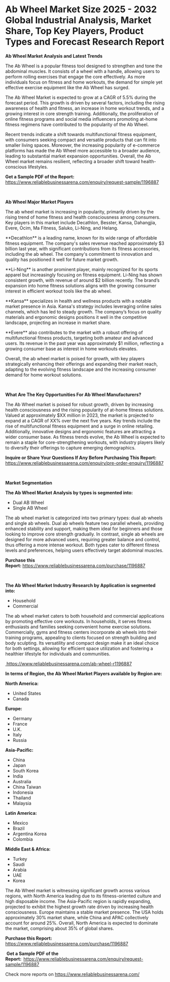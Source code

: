 <p><h1>Ab Wheel Market Size 2025 - 2032 Global Industrial Analysis, Market Share, Top Key Players, Product Types and Forecast Research Report</h1></p><p><strong>Ab Wheel Market Analysis and Latest Trends</strong></p>
<p><p>The Ab Wheel is a popular fitness tool designed to strengthen and tone the abdominal muscles. It consists of a wheel with a handle, allowing users to perform rolling exercises that engage the core effectively. As more individuals focus on fitness and home workouts, the demand for simple yet effective exercise equipment like the Ab Wheel has surged.</p><p>The Ab Wheel Market is expected to grow at a CAGR of 5.5% during the forecast period. This growth is driven by several factors, including the rising awareness of health and fitness, an increase in home workout trends, and a growing interest in core strength training. Additionally, the proliferation of online fitness programs and social media influencers promoting at-home fitness regimens have contributed to the popularity of the Ab Wheel.</p><p>Recent trends indicate a shift towards multifunctional fitness equipment, with consumers seeking compact and versatile products that can fit into smaller living spaces. Moreover, the increasing popularity of e-commerce platforms has made the Ab Wheel more accessible to a broader audience, leading to substantial market expansion opportunities. Overall, the Ab Wheel market remains resilient, reflecting a broader shift toward health-conscious lifestyles.</p></p>
<p><strong>Get a Sample PDF of the Report:&nbsp;</strong> <a href="https://www.reliablebusinessarena.com/enquiry/request-sample/1196887?utm_campaign=2042&utm_medium=2&utm_source=Github&utm_content=ia&utm_term=04042025&utm_id=ab-wheel">https://www.reliablebusinessarena.com/enquiry/request-sample/1196887</a></p>
<p>&nbsp;</p>
<p><strong>Ab Wheel Major Market Players</strong></p>
<p><p>The ab wheel market is increasing in popularity, primarily driven by the rising trend of home fitness and health consciousness among consumers. Key players in this market include Decathlon, Besster, Kansa, Dahangjia, Evere, Ocim, Ma Fitness, Saluko, Li-Ning, and Helang. </p><p>**Decathlon** is a leading name, known for its wide range of affordable fitness equipment. The company's sales revenue reached approximately $3 billion last year, with significant contributions from its fitness accessories, including the ab wheel. The company's commitment to innovation and quality has positioned it well for future market growth.</p><p>**Li-Ning** is another prominent player, mainly recognized for its sports apparel but increasingly focusing on fitness equipment. Li-Ning has shown consistent growth, with revenue of around $2 billion recently. The brand’s expansion into home fitness solutions aligns with the growing consumer interest in efficient workout tools like the ab wheel.</p><p>**Kansa** specializes in health and wellness products with a notable market presence in Asia. Kansa's strategy includes leveraging online sales channels, which has led to steady growth. The company’s focus on quality materials and ergonomic designs positions it well in the competitive landscape, projecting an increase in market share.</p><p>**Evere** also contributes to the market with a robust offering of multifunctional fitness products, targeting both amateur and advanced users. Its revenue in the past year was approximately $1 million, reflecting a growing consumer base as interest in home workouts elevates.</p><p>Overall, the ab wheel market is poised for growth, with key players strategically enhancing their offerings and expanding their market reach, adapting to the evolving fitness landscape and the increasing consumer demand for home workout solutions.</p></p>
<p>&nbsp;</p>
<p><strong>What Are The Key Opportunities For Ab Wheel Manufacturers?</strong></p>
<p><p>The Ab Wheel market is poised for robust growth, driven by increasing health consciousness and the rising popularity of at-home fitness solutions. Valued at approximately $XX million in 2023, the market is projected to expand at a CAGR of XX% over the next five years. Key trends include the rise of multifunctional fitness equipment and a surge in online retailing. Additionally, innovative designs and ergonomic features are attracting a wider consumer base. As fitness trends evolve, the Ab Wheel is expected to remain a staple for core-strengthening workouts, with industry players likely to diversify their offerings to capture emerging demographics.</p></p>
<p><strong>Inquire or Share Your Questions If Any Before Purchasing This Report:</strong> <a href="https://www.reliablebusinessarena.com/enquiry/pre-order-enquiry/1196887?utm_campaign=2042&utm_medium=2&utm_source=Github&utm_content=ia&utm_term=04042025&utm_id=ab-wheel">https://www.reliablebusinessarena.com/enquiry/pre-order-enquiry/1196887</a></p>
<p>&nbsp;</p>
<p><strong>Market Segmentation</strong></p>
<p><strong>The Ab Wheel Market Analysis by types is segmented into:</strong></p>
<p><ul><li>Dual AB Wheel</li><li>Single AB Wheel</li></ul></p>
<p><p>The ab wheel market is categorized into two primary types: dual ab wheels and single ab wheels. Dual ab wheels feature two parallel wheels, providing enhanced stability and support, making them ideal for beginners and those looking to improve core strength gradually. In contrast, single ab wheels are designed for more advanced users, requiring greater balance and control, thus offering a more intense workout. Both types cater to different fitness levels and preferences, helping users effectively target abdominal muscles.</p></p>
<p><strong>Purchase this Report:&nbsp;</strong><a href="https://www.reliablebusinessarena.com/purchase/1196887?utm_campaign=2042&utm_medium=2&utm_source=Github&utm_content=ia&utm_term=04042025&utm_id=ab-wheel">https://www.reliablebusinessarena.com/purchase/1196887</a></p>
<p>&nbsp;</p>
<p><strong>The Ab Wheel Market Industry Research by Application is segmented into:</strong></p>
<p><ul><li>Household</li><li>Commercial</li></ul></p>
<p><p>The ab wheel market caters to both household and commercial applications by promoting effective core workouts. In households, it serves fitness enthusiasts and families seeking convenient home exercise solutions. Commercially, gyms and fitness centers incorporate ab wheels into their training programs, appealing to clients focused on strength building and body sculpting. Its versatility and compact design make it an ideal choice for both settings, allowing for efficient space utilization and fostering a healthier lifestyle for individuals and communities.</p></p>
<p><a href="https://www.reliablebusinessarena.com/ab-wheel-r1196887?utm_campaign=2042&utm_medium=2&utm_source=Github&utm_content=ia&utm_term=04042025&utm_id=ab-wheel">&nbsp;https://www.reliablebusinessarena.com/ab-wheel-r1196887</a></p>
<p><strong>In terms of Region, the Ab Wheel Market Players available by Region are:</strong></p>
<p>
    <p> <strong> North America: </strong>
        <ul>
            <li>United States</li>
            <li>Canada</li>
        </ul>
        </p> 
    <p> <strong> Europe: </strong>
        <ul>
            <li>Germany</li>
            <li>France</li>
            <li>U.K.</li>
            <li>Italy</li>
            <li>Russia</li>
        </ul>
        </p> 
    <p> <strong> Asia-Pacific: </strong>
        <ul>
            <li>China</li>
            <li>Japan</li>
            <li>South Korea</li>
            <li>India</li>
            <li>Australia</li>
            <li>China Taiwan</li>
            <li>Indonesia</li>
            <li>Thailand</li>
            <li>Malaysia</li>
        </ul>
        </p> 
    <p> <strong> Latin America: </strong>
        <ul>
            <li>Mexico</li>
            <li>Brazil</li>
            <li>Argentina Korea</li>
            <li>Colombia</li>
        </ul>
        </p> 
    <p> <strong> Middle East & Africa: </strong>
        <ul>
            <li>Turkey</li>
            <li>Saudi</li>
            <li>Arabia</li>
            <li>UAE</li>
            <li>Korea</li>
        </ul>
    </p>
    </p>
<p><p>The Ab Wheel market is witnessing significant growth across various regions, with North America leading due to its fitness-oriented culture and high disposable income. The Asia-Pacific region is rapidly expanding, projected to exhibit the highest growth rate driven by increasing health consciousness. Europe maintains a stable market presence. The USA holds approximately 30% market share, while China and APAC collectively account for around 25%. Overall, North America is expected to dominate the market, comprising about 35% of global shares.</p></p>
<p><strong>Purchase this Report: </strong><a href="https://www.reliablebusinessarena.com/purchase/1196887?utm_campaign=2042&utm_medium=2&utm_source=Github&utm_content=ia&utm_term=04042025&utm_id=ab-wheel">https://www.reliablebusinessarena.com/purchase/1196887</a></p>
<p>&nbsp;<strong>Get a Sample PDF of the Report:&nbsp;&nbsp;</strong><a href="https://www.reliablebusinessarena.com/enquiry/request-sample/1196887?utm_campaign=2042&utm_medium=2&utm_source=Github&utm_content=ia&utm_term=04042025&utm_id=ab-wheel">https://www.reliablebusinessarena.com/enquiry/request-sample/1196887</a></p>
<p><strong></strong></p>
<p>Check more reports on <a href="https://www.reliablebusinessarena.com/?utm_campaign=2042&utm_medium=2&utm_source=Github&utm_content=ia&utm_term=04042025&utm_id=ab-wheel">https://www.reliablebusinessarena.com/</a></p>